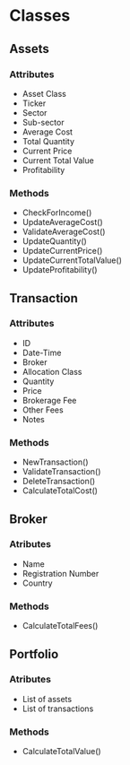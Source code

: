 # Classes

## Assets

### Attributes
- Asset Class
- Ticker
- Sector
- Sub-sector
- Average Cost
- Total Quantity
- Current Price
- Current Total Value
- Profitability

### Methods
- CheckForIncome()
- UpdateAverageCost()
- ValidateAverageCost()
- UpdateQuantity()
- UpdateCurrentPrice()
- UpdateCurrentTotalValue()
- UpdateProfitability()


## Transaction

### Attributes
- ID
- Date-Time
- Broker
- Allocation Class
- Quantity
- Price
- Brokerage Fee
- Other Fees
- Notes

### Methods
- NewTransaction()
- ValidateTransaction()
- DeleteTransaction()
- CalculateTotalCost()

## Broker

### Atributes

- Name
- Registration Number
- Country

### Methods

- CalculateTotalFees()

## Portfolio

### Atributes

- List of assets
- List of transactions

### Methods

- CalculateTotalValue()


